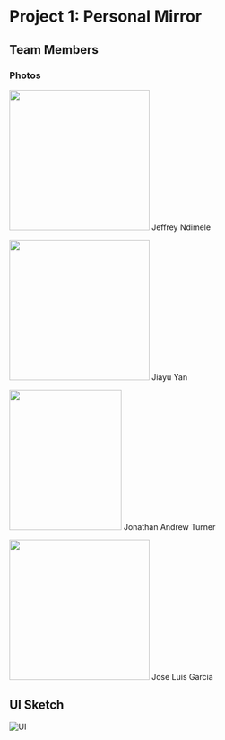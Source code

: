 # Project 1: Personal Mirror

## Team Members
### Photos
<img src="https://idatavisualizationlab.github.io/CS3366/data/photos/JeffreyNdimele.jpeg" alt="" data-canonical-src="https://idatavisualizationlab.github.io/CS3366/data/photos/JeffreyNdimele.jpeg" width="250" height="250" /> Jeffrey Ndimele

<img src="https://idatavisualizationlab.github.io/CS3366/data/photos/JY.png" alt="" data-canonical-src="https://idatavisualizationlab.github.io/CS3366/data/photos/JY.png" width="250" height="250" /> Jiayu Yan

<img src="https://idatavisualizationlab.github.io/CS3366/data/photos/JonathanTurner.jpg" alt="" data-canonical-src="https://idatavisualizationlab.github.io/CS3366/data/photos/JonathanTurner.jpg" width="200" height="250" /> Jonathan Andrew Turner

<img src="https://idatavisualizationlab.github.io/CS3366/data/photos/JoseGarcia.jpg" alt="" data-canonical-src="https://idatavisualizationlab.github.io/CS3366/data/photos/JoseGarcia.jpg" width="250" height="250" /> Jose Luis Garcia


## UI Sketch
![UI](https://user-images.githubusercontent.com/15820167/66967781-be720b00-f047-11e9-879e-e358e57ef502.png)
